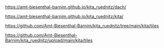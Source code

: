 https://amt-biesenthal-barnim.github.io/kita_ruednitz/dach/

https://amt-biesenthal-barnim.github.io/kita_ruednitz/kita/

https://github.com/Amt-Biesenthal-Barnim/kita_ruednitz/tree/main/kita/tiles

https://github.com/Amt-Biesenthal-Barnim/kita_ruednitz/upload/main/kita/tiles


